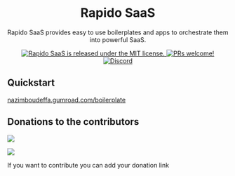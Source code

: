 <h1 align="center">
  Rapido SaaS
</h1>
<p align="center">
  Rapido SaaS provides easy to use boilerplates and apps to orchestrate them into powerful SaaS.
</p>
<p align="center">
  <a href="https://github.com/sookyjs/.github/blob/main/LICENSE">
    <img src="https://img.shields.io/badge/license-MIT-blue.svg" alt="Rapido SaaS is released under the MIT license." />
  </a>
  <a href="#">
    <img src="https://img.shields.io/badge/PRs-welcome-brightgreen.svg?style=flat" alt="PRs welcome!" />
  </a>
  <a href="https://discord.gg/EPM4rqpmcf">
    <img src="https://img.shields.io/badge/chat-on%20discord-7289DA.svg" alt="Discord" />
  </a>
</p>

## Quickstart

[nazimboudeffa.gumroad.com/boilerplate](https://nazimboudeffa.gumroad.com)

## Donations to the contributors

[![](https://img.shields.io/badge/Nazim%20%20Boudeffa's%20%20-TIPEEE-pink)](https://fr.tipeee.com/nazimboudeffa)  

[![](https://img.shields.io/badge/Salim%20%20Benfarhat's%20%20-PAYPAL-blue)](https://salim.link/paypal)  

If you want to contribute you can add your donation link
